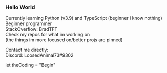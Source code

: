 ### Hello World 

Currently learning Python (v3.9) and TypeScript (beginner i know nothing)<br />
Beginner programmer <br />
StackOverflow: BradTFT <br />
Check my repos for what im working on <br />
(the things im more focused on/better projs are pinned)

Contact me directly: <br />
Discord: LoosedAnimal73#9302 <br />

let theCoding = "Begin"
